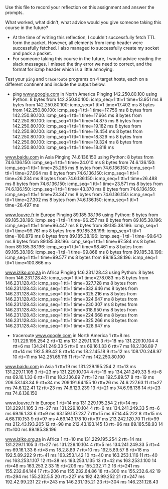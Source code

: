 Use this file to record your reflection on this assignment and answer the prompts.

What worked, what didn't, what advice would you give someone taking this course in the future?
* At the time of writing this reflection, I couldn't successfully fetch TTL form the packet. However, all elements from icmp header were successfully fetched. I also managed to successfully create my socket and pack a packet. 
* For someone taking this course in the future, I would advice reading the slack messages. I missed the tiny error we need to correct, and the format for icmp header which is a little annoying.

Test your `ping` and `traceroute` programs on 4 target hosts, each on a different continent and include the output below.
* ping
www.google.com in North America
Pinging 142.250.80.100 using Python:
 8 bytes from 142.250.80.100: icmp_seq=1 ttl=1 time=13.951 ms
 8 bytes from 142.250.80.100: icmp_seq=1 ttl=1 time=17.402 ms
 8 bytes from 142.250.80.100: icmp_seq=1 ttl=1 time=17.756 ms
 8 bytes from 142.250.80.100: icmp_seq=1 ttl=1 time=17.664 ms
 8 bytes from 142.250.80.100: icmp_seq=1 ttl=1 time=14.875 ms
 8 bytes from 142.250.80.100: icmp_seq=1 ttl=1 time=19.182 ms
 8 bytes from 142.250.80.100: icmp_seq=1 ttl=1 time=19.454 ms
 8 bytes from 142.250.80.100: icmp_seq=1 ttl=1 time=18.329 ms
 8 bytes from 142.250.80.100: icmp_seq=1 ttl=1 time=19.324 ms
 8 bytes from 142.250.80.100: icmp_seq=1 ttl=1 time=18.818 ms

www.baidu.com in Asia
Pinging 74.6.136.150 using Python:
 8 bytes from 74.6.136.150: icmp_seq=1 ttl=1 time=24.010 ms
 8 bytes from 74.6.136.150: icmp_seq=1 ttl=1 time=25.265 ms
 8 bytes from 74.6.136.150: icmp_seq=1 ttl=1 time=27.064 ms
 8 bytes from 74.6.136.150: icmp_seq=1 ttl=1 time=26.234 ms
 8 bytes from 74.6.136.150: icmp_seq=1 ttl=1 time=26.488 ms
 8 bytes from 74.6.136.150: icmp_seq=1 ttl=1 time=23.571 ms
 8 bytes from 74.6.136.150: icmp_seq=1 ttl=1 time=43.370 ms
 8 bytes from 74.6.136.150: icmp_seq=1 ttl=1 time=23.347 ms
 8 bytes from 74.6.136.150: icmp_seq=1 ttl=1 time=27.302 ms
 8 bytes from 74.6.136.150: icmp_seq=1 ttl=1 time=26.497 ms

www.louvre.fr in Europe
Pinging 89.185.38.196 using Python:
 8 bytes from 89.185.38.196: icmp_seq=1 ttl=1 time=96.257 ms
 8 bytes from 89.185.38.196: icmp_seq=1 ttl=1 time=96.447 ms
 8 bytes from 89.185.38.196: icmp_seq=1 ttl=1 time=99.761 ms
 8 bytes from 89.185.38.196: icmp_seq=1 ttl=1 time=100.879 ms
 8 bytes from 89.185.38.196: icmp_seq=1 ttl=1 time=99.643 ms
 8 bytes from 89.185.38.196: icmp_seq=1 ttl=1 time=97.584 ms
 8 bytes from 89.185.38.196: icmp_seq=1 ttl=1 time=98.461 ms
 8 bytes from 89.185.38.196: icmp_seq=1 ttl=1 time=99.868 ms
 8 bytes from 89.185.38.196: icmp_seq=1 ttl=1 time=99.577 ms
 8 bytes from 89.185.38.196: icmp_seq=1 ttl=1 time=100.866 ms

www.iziko.org.za in Africa
Pinging 146.231.128.43 using Python:
 8 bytes from 146.231.128.43: icmp_seq=1 ttl=1 time=278.083 ms
 8 bytes from 146.231.128.43: icmp_seq=1 ttl=1 time=327.728 ms
 8 bytes from 146.231.128.43: icmp_seq=1 ttl=1 time=332.646 ms
 8 bytes from 146.231.128.43: icmp_seq=1 ttl=1 time=325.216 ms
 8 bytes from 146.231.128.43: icmp_seq=1 ttl=1 time=324.647 ms
 8 bytes from 146.231.128.43: icmp_seq=1 ttl=1 time=230.307 ms
 8 bytes from 146.231.128.43: icmp_seq=1 ttl=1 time=318.950 ms
 8 bytes from 146.231.128.43: icmp_seq=1 ttl=1 time=224.668 ms
 8 bytes from 146.231.128.43: icmp_seq=1 ttl=1 time=325.266 ms
 8 bytes from 146.231.128.43: icmp_seq=1 ttl=1 time=328.647 ms

* traceroute
www.google.com in North America
 1 rtt=8 ms 131.229.195.254
 2 rtt=12 ms 131.229.11.105
 3 rtt=18 ms 131.229.10.104
 4 rtt=6 ms 134.241.249.33
 5 rtt=6 ms 69.16.1.33
 6 rtt=7 ms 18.2.136.89
 7 rtt=14 ms 192.5.89.42
 8 rtt=14 ms 18.2.145.18
 9 rtt=12 ms 108.170.248.97
 10 rtt=11 ms 142.251.65.115
 11 rtt=17 ms 142.250.80.100

www.baidu.com in Asia
 1 rtt=19 ms 131.229.195.254
 2 rtt=13 ms 131.229.11.105
 3 rtt=23 ms 131.229.10.104
 4 rtt=16 ms 134.241.249.33
 5 rtt=8 ms 69.16.1.33
 6 rtt=11 ms 18.2.136.89
 7 rtt=12 ms 192.5.89.57
 8 rtt=19 ms 206.53.143.34
 9 rtt=34 ms 209.191.64.155
 10 rtt=26 ms 74.6.227.63
 11 rtt=27 ms 74.6.122.41
 12 rtt=23 ms 74.6.123.239
 13 rtt=21 ms 74.6.98.136
 14 rtt=23 ms 74.6.136.150

www.louvre.fr in Europe
 1 rtt=14 ms 131.229.195.254
 2 rtt=14 ms 131.229.11.105
 3 rtt=27 ms 131.229.10.104
 4 rtt=6 ms 134.241.249.33
 5 rtt=6 ms 69.16.1.33
 6 rtt=9 ms 63.159.137.237
 7 rtt=15 ms 67.14.45.222
 8 rtt=15 ms 4.68.110.153
 9 rtt=97 ms 4.69.143.178
 10 rtt=97 ms 213.242.120.70
 11 rtt=99 ms 212.43.193.205
 12 rtt=98 ms 212.43.193.145
 13 rtt=96 ms 89.185.58.93
 14 rtt=100 ms 89.185.38.196

www.iziko.org.za in Africa
 1 rtt=10 ms 131.229.195.254
 2 rtt=14 ms 131.229.11.105
 3 rtt=27 ms 131.229.10.104
 4 rtt=5 ms 134.241.249.33
 5 rtt=4 ms 69.16.1.33
 6 rtt=8 ms 18.2.8.89
 7 rtt=10 ms 192.5.89.57
 8 rtt=18 ms 192.5.89.222
 9 rtt=41 ms 163.253.1.42
 10 rtt=40 ms 163.253.1.116
 11 rtt=40 ms 163.253.1.107
 12 rtt=38 ms 163.253.1.135
 13 rtt=42 ms 163.253.1.100
 14 rtt=48 ms 163.253.2.33
 15 rtt=206 ms 155.232.71.2
 16 rtt=241 ms 155.232.64.144
 17 rtt=206 ms 155.232.64.86
 18 rtt=300 ms 155.232.6.42
 19 rtt=294 ms 155.232.5.5
 20 rtt=227 ms 192.42.99.252
 21 rtt=247 ms 192.42.99.231
 22 rtt=243 ms 146.231.135.21
 23 rtt=304 ms 146.231.128.43
